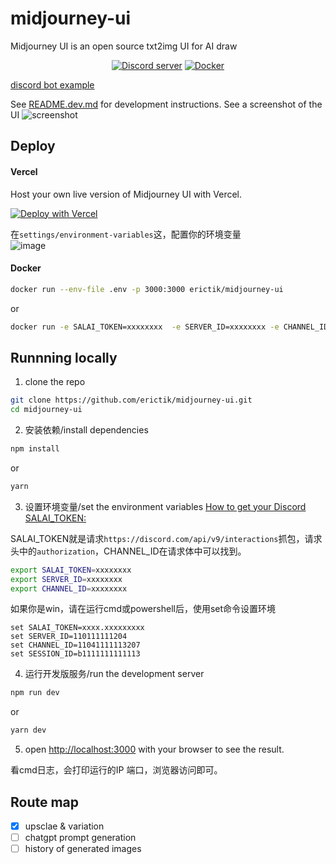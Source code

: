 # midjourney-ui

Midjourney UI is an open source txt2img UI for AI draw

<div align="center">
	<p>
		<a href="https://discord.gg/GavuGHQbV4"><img src="https://img.shields.io/discord/1082500871478329374?color=5865F2&logo=discord&logoColor=white" alt="Discord server" /></a>
		<a href="https://hub.docker.com/r/erictik/midjourney-ui/tags">
		    <img src="https://img.shields.io/docker/v/erictik/midjourney-ui?color=5865F2&logo=docker&logoColor=white" alt="Docker" />
		</a>
	</p>
</div>

[discord bot example](https://github.com/erictik/midjourney-discord-wrapper/)

See [README.dev.md](README.dev.md) for development instructions.
See a screenshot of the UI
![screenshot](images/Screenshot.png)

## Deploy

#### Vercel

Host your own live version of Midjourney UI with Vercel.

[![Deploy with Vercel](https://vercel.com/button)](https://vercel.com/new/clone?repository-url=https%3A%2F%2Fgithub.com%2Ferictik%2Fmidjourney-ui)

在`settings/environment-variables`这，配置你的环境变量  
![image](https://github.com/Ikaros-521/midjourney-ui-1/assets/40910637/f688f967-54a4-41bc-a6ea-629e141280dd)


#### Docker

```bash
docker run --env-file .env -p 3000:3000 erictik/midjourney-ui
```

or

```bash
docker run -e SALAI_TOKEN=xxxxxxxx  -e SERVER_ID=xxxxxxxx -e CHANNEL_ID=xxxxxxxx -p 3000:3000 erictik/midjourney-ui
```

## Runnning locally

1. clone the repo

```bash
git clone https://github.com/erictik/midjourney-ui.git
cd midjourney-ui
```

2. 安装依赖/install dependencies 

```bash
npm install
```

or

```bash
yarn
```

3. 设置环境变量/set the environment variables [How to get your Discord SALAI_TOKEN:](https://www.androidauthority.com/get-discord-token-3149920/)

SALAI_TOKEN就是请求`https://discord.com/api/v9/interactions`抓包，请求头中的`authorization`，CHANNEL_ID在请求体中可以找到。  

```bash
export SALAI_TOKEN=xxxxxxxx
export SERVER_ID=xxxxxxxx
export CHANNEL_ID=xxxxxxxx
```

如果你是win，请在运行cmd或powershell后，使用set命令设置环境  
```
set SALAI_TOKEN=xxxx.xxxxxxxxx
set SERVER_ID=110111111204
set CHANNEL_ID=11041111113207
set SESSION_ID=b1111111111113
```

4. 运行开发版服务/run the development server

```bash
npm run dev
```

or

```bash
yarn dev
```

5. open [http://localhost:3000](http://localhost:3000) with your browser to see the result.

看cmd日志，会打印运行的IP 端口，浏览器访问即可。

## Route map

- [x] upsclae & variation
- [ ] chatgpt prompt generation
- [ ] history of generated images

